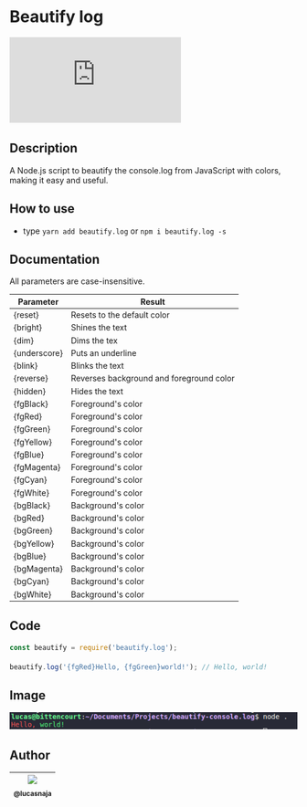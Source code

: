 # Beautify log

![CRAN/METACRAN](https://img.shields.io/github/license/lucasnaja/beautify.log)

## Description

A Node.js script to beautify the console.log from JavaScript with colors, making it easy and useful.

## How to use

-   type `yarn add beautify.log` or `npm i beautify.log -s`

## Documentation

All parameters are case-insensitive.

| Parameter    | Result                                   |
| ------------ | ---------------------------------------- |
| {reset}      | Resets to the default color              |
| {bright}     | Shines the text                          |
| {dim}        | Dims the tex                             |
| {underscore} | Puts an underline                        |
| {blink}      | Blinks the text                          |
| {reverse}    | Reverses background and foreground color |
| {hidden}     | Hides the text                           |
| {fgBlack}    | Foreground's color                       |
| {fgRed}      | Foreground's color                       |
| {fgGreen}    | Foreground's color                       |
| {fgYellow}   | Foreground's color                       |
| {fgBlue}     | Foreground's color                       |
| {fgMagenta}  | Foreground's color                       |
| {fgCyan}     | Foreground's color                       |
| {fgWhite}    | Foreground's color                       |
| {bgBlack}    | Background's color                       |
| {bgRed}      | Background's color                       |
| {bgGreen}    | Background's color                       |
| {bgYellow}   | Background's color                       |
| {bgBlue}     | Background's color                       |
| {bgMagenta}  | Background's color                       |
| {bgCyan}     | Background's color                       |
| {bgWhite}    | Background's color                       |

## Code

```js
const beautify = require('beautify.log');

beautify.log('{fgRed}Hello, {fgGreen}world!'); // Hello, world!
```

## Image

![who-does-not-follow-me](./images/beautify.log.png)

## Author

| [<img src="https://avatars3.githubusercontent.com/u/13838273?v=3&s=115"><br><sub>@lucasnaja</sub>](https://github.com/lucasnaja) |
| :------------------------------------------------------------------------------------------------------------------------------: |

